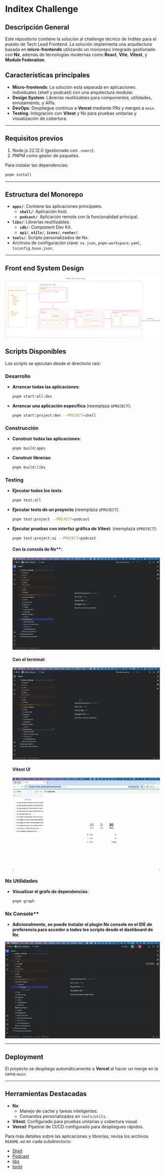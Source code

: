 # Inditex Challenge

## Descripción General
Este repositorio contiene la solución al challenge técnico de Inditex para el puesto de Tech Lead Frontend. La solución implementa una arquitectura basada en **micro-frontends** utilizando un monorepo integrado gestionado con **Nx**, además de tecnologías modernas como **React**, **Vite**, **Vitest**, y **Module Federation**.

## Características principales
- **Micro-frontends**: La solución está separada en aplicaciones individuales (shell y podcast) con una arquitectura modular.
- **Design System**: Librerías reutilizables para componentes, utilidades, enrutamiento, y APIs.
- **DevOps**: Despliegue continuo a **Vercel** mediante PRs y merges a `main`.
- **Testing**: Integración con **Vitest** y Nx para pruebas unitarias y visualización de cobertura.

---

## Requisitos previos
1. Node.js 22.12.0 (gestionado con `.nvmrc`).
2. PNPM como gestor de paquetes.

Para instalar las dependencias:
```bash
pnpm install
```

---

## Estructura del Monorepo
- **`apps/`**: Contiene las aplicaciones principales.
  - **`shell/`**: Aplicación host.
  - **`podcast/`**: Aplicación remota con la funcionalidad principal.
- **`libs/`**: Librerías reutilizables.
  - **`cdk/`**: Component Dev Kit.
  - **`api/`**, **`utils/`**, **`icons/`**, **`router/`**.
- **`tools/`**: Scripts personalizados de Nx.
- Archivos de configuración clave: `nx.json`, `pnpm-workspace.yaml`, `tsconfig.base.json`.

---

## Front end System Design

![Nx console](readme-helpers/assets/images/front-system-design.png)

## Scripts Disponibles
Los scripts se ejecutan desde el directorio raíz:

### Desarrollo
- **Arrancar todas las aplicaciones**:
  ```bash
  pnpm start:all:dev
  ```
- **Arrancar una aplicación específica** (reemplaza `$PROJECT`):
  ```bash
  pnpm start:project:dev --PROJECT=shell
  ```

### Construcción
- **Construir todas las aplicaciones**:
  ```bash
  pnpm build:apps
  ```
- **Construir librerías**:
  ```bash
  pnpm build:libs
  ```

### Testing
- **Ejecutar todos los tests**:
  ```bash
  pnpm test:all
  ```
- **Ejecutar tests de un proyecto** (reemplaza `$PROJECT`):
  ```bash
  pnpm test:project --PROJECT=podcast
  ```
- **Ejecutar pruebas con interfaz gráfica de Vitest**: (reemplaza `$PROJECT`):
  ```bash
  pnpm test:project:ui --PROJECT=podcast
  ```

  #### **Con la consola de Nx****:
  
  ![Nx console](readme-helpers/assets/images/vitest-ui-nx-console.gif)

  #### **Con el terminal**:
  
  ![Nx console](readme-helpers/assets/images/vitest-ui-terminal.gif)

  #### **Vitest UI**

  ![Nx console](readme-helpers/assets/images/vitest-ui-dashboard.gif)

### Nx Utilidades
- **Visualizar el grafo de dependencias**:
  ```bash
  pnpm graph
  ```

### Nx Console**
- **Adicionalmente, se puede instalar el plugin **Nx console** en el IDE de preferencia para acceder a todos los scripts desde el dashboard de Nx**:
  
![Nx console](readme-helpers/assets/images/nx-console.gif)

---

## Deployment
El proyecto se despliega automáticamente a **Vercel** al hacer un merge en la rama `main`.

---

## Herramientas Destacadas
- **Nx**:
  - Manejo de cache y tareas inteligentes.
  - Comandos personalizados en `tools/utils`.
- **Vitest**: Configurado para pruebas unitarias y cobertura visual.
- **Vercel**: Pipeline de CI/CD configurado para despliegues rápidos.

Para más detalles sobre las aplicaciones y librerías, revisa los archivos `README.md` en cada subdirectorio:

- [Shell](./apps/shell/README.md)
- [Podcast](./apps/podcast/README.md)
- [libs](./libs/README.md)
- [tools](./tools/README.md)
